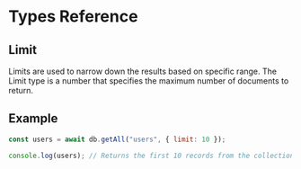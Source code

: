 # Types Reference

## Limit

Limits are used to narrow down the results based on specific range. The Limit type is a number that specifies the maximum number of documents to return.


## Example

```js
const users = await db.getAll("users", { limit: 10 });

console.log(users); // Returns the first 10 records from the collection.
```

